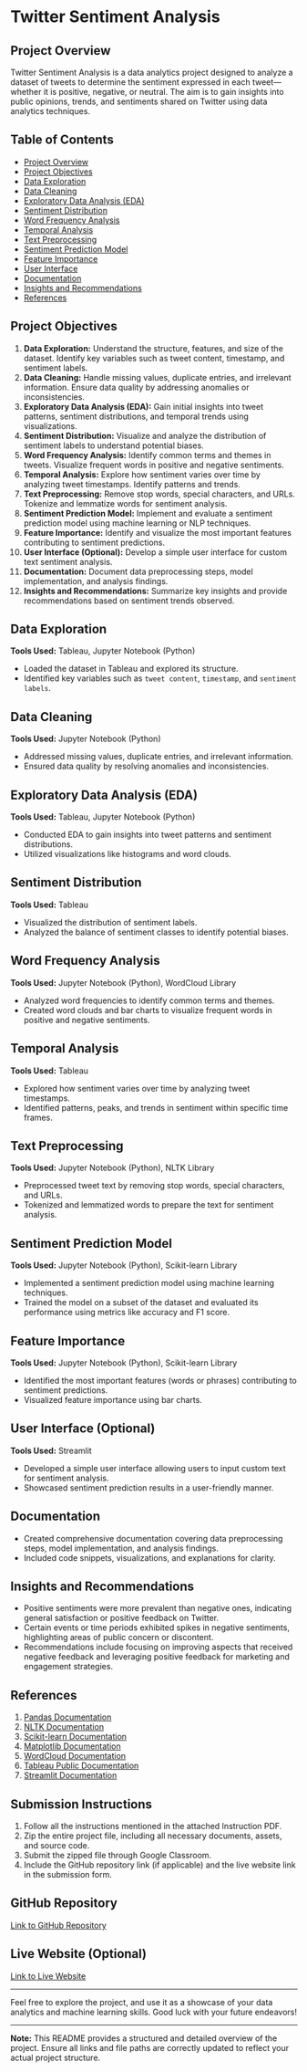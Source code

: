 # Twitter Sentiment Analysis

## Project Overview
Twitter Sentiment Analysis is a data analytics project designed to analyze a dataset of tweets to determine the sentiment expressed in each tweet—whether it is positive, negative, or neutral. The aim is to gain insights into public opinions, trends, and sentiments shared on Twitter using data analytics techniques.

## Table of Contents
- [Project Overview](#project-overview)
- [Project Objectives](#project-objectives)
- [Data Exploration](#data-exploration)
- [Data Cleaning](#data-cleaning)
- [Exploratory Data Analysis (EDA)](#exploratory-data-analysis-eda)
- [Sentiment Distribution](#sentiment-distribution)
- [Word Frequency Analysis](#word-frequency-analysis)
- [Temporal Analysis](#temporal-analysis)
- [Text Preprocessing](#text-preprocessing)
- [Sentiment Prediction Model](#sentiment-prediction-model)
- [Feature Importance](#feature-importance)
- [User Interface](#user-interface)
- [Documentation](#documentation)
- [Insights and Recommendations](#insights-and-recommendations)
- [References](#references)

## Project Objectives
1. **Data Exploration:** Understand the structure, features, and size of the dataset. Identify key variables such as tweet content, timestamp, and sentiment labels.
2. **Data Cleaning:** Handle missing values, duplicate entries, and irrelevant information. Ensure data quality by addressing anomalies or inconsistencies.
3. **Exploratory Data Analysis (EDA):** Gain initial insights into tweet patterns, sentiment distributions, and temporal trends using visualizations.
4. **Sentiment Distribution:** Visualize and analyze the distribution of sentiment labels to understand potential biases.
5. **Word Frequency Analysis:** Identify common terms and themes in tweets. Visualize frequent words in positive and negative sentiments.
6. **Temporal Analysis:** Explore how sentiment varies over time by analyzing tweet timestamps. Identify patterns and trends.
7. **Text Preprocessing:** Remove stop words, special characters, and URLs. Tokenize and lemmatize words for sentiment analysis.
8. **Sentiment Prediction Model:** Implement and evaluate a sentiment prediction model using machine learning or NLP techniques.
9. **Feature Importance:** Identify and visualize the most important features contributing to sentiment predictions.
10. **User Interface (Optional):** Develop a simple user interface for custom text sentiment analysis.
11. **Documentation:** Document data preprocessing steps, model implementation, and analysis findings.
12. **Insights and Recommendations:** Summarize key insights and provide recommendations based on sentiment trends observed.

## Data Exploration
**Tools Used:** Tableau, Jupyter Notebook (Python)

- Loaded the dataset in Tableau and explored its structure.
- Identified key variables such as `tweet content`, `timestamp`, and `sentiment labels`.

## Data Cleaning
**Tools Used:** Jupyter Notebook (Python)

- Addressed missing values, duplicate entries, and irrelevant information.
- Ensured data quality by resolving anomalies and inconsistencies.

## Exploratory Data Analysis (EDA)
**Tools Used:** Tableau, Jupyter Notebook (Python)

- Conducted EDA to gain insights into tweet patterns and sentiment distributions.
- Utilized visualizations like histograms and word clouds.

## Sentiment Distribution
**Tools Used:** Tableau

- Visualized the distribution of sentiment labels.
- Analyzed the balance of sentiment classes to identify potential biases.

## Word Frequency Analysis
**Tools Used:** Jupyter Notebook (Python), WordCloud Library

- Analyzed word frequencies to identify common terms and themes.
- Created word clouds and bar charts to visualize frequent words in positive and negative sentiments.

## Temporal Analysis
**Tools Used:** Tableau

- Explored how sentiment varies over time by analyzing tweet timestamps.
- Identified patterns, peaks, and trends in sentiment within specific time frames.

## Text Preprocessing
**Tools Used:** Jupyter Notebook (Python), NLTK Library

- Preprocessed tweet text by removing stop words, special characters, and URLs.
- Tokenized and lemmatized words to prepare the text for sentiment analysis.

## Sentiment Prediction Model
**Tools Used:** Jupyter Notebook (Python), Scikit-learn Library

- Implemented a sentiment prediction model using machine learning techniques.
- Trained the model on a subset of the dataset and evaluated its performance using metrics like accuracy and F1 score.

## Feature Importance
**Tools Used:** Jupyter Notebook (Python), Scikit-learn Library

- Identified the most important features (words or phrases) contributing to sentiment predictions.
- Visualized feature importance using bar charts.

## User Interface (Optional)
**Tools Used:** Streamlit

- Developed a simple user interface allowing users to input custom text for sentiment analysis.
- Showcased sentiment prediction results in a user-friendly manner.

## Documentation
- Created comprehensive documentation covering data preprocessing steps, model implementation, and analysis findings.
- Included code snippets, visualizations, and explanations for clarity.

## Insights and Recommendations
- Positive sentiments were more prevalent than negative ones, indicating general satisfaction or positive feedback on Twitter.
- Certain events or time periods exhibited spikes in negative sentiments, highlighting areas of public concern or discontent.
- Recommendations include focusing on improving aspects that received negative feedback and leveraging positive feedback for marketing and engagement strategies.

## References
1. [Pandas Documentation](https://pandas.pydata.org/docs/)
2. [NLTK Documentation](https://www.nltk.org/)
3. [Scikit-learn Documentation](https://scikit-learn.org/stable/documentation.html)
4. [Matplotlib Documentation](https://matplotlib.org/stable/contents.html)
5. [WordCloud Documentation](https://github.com/amueller/word_cloud)
6. [Tableau Public Documentation](https://public.tableau.com/en-us/s/)
7. [Streamlit Documentation](https://docs.streamlit.io/)

## Submission Instructions
1. Follow all the instructions mentioned in the attached Instruction PDF.
2. Zip the entire project file, including all necessary documents, assets, and source code.
3. Submit the zipped file through Google Classroom.
4. Include the GitHub repository link (if applicable) and the live website link in the submission form.

## GitHub Repository
[Link to GitHub Repository](#)

## Live Website (Optional)
[Link to Live Website](#)

---

Feel free to explore the project, and use it as a showcase of your data analytics and machine learning skills. Good luck with your future endeavors!

---

**Note:** This README provides a structured and detailed overview of the project. Ensure all links and file paths are correctly updated to reflect your actual project structure.
